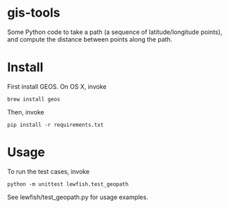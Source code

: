gis-tools
===================

Some Python code to take a path (a sequence of latitude/longitude points),
 and compute the distance between points along the path.

Install
=======

First install GEOS. On OS X, invoke
```
brew install geos
```
Then, invoke
```
pip install -r requirements.txt
```

Usage
=======
To run the test cases, invoke
```
python -m unittest lewfish.test_geopath
```
See lewfish/test_geopath.py for usage examples.
